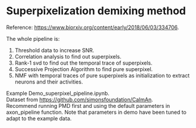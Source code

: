 # Superpixelization demixing method

Reference: https://www.biorxiv.org/content/early/2018/06/03/334706.

The whole pipeline is:
1. Threshold data to increase SNR.
2. Correlation analysis to find out superpixels.
3. Rank-1 svd to find out the temporal trace of superpixels.
4. Successive Projection Algorithm to find pure superpixel.
5. NMF with temporal traces of pure superpixels as initialization to extract neurons and their activities.

Example Demo_superpixel_pipeline.ipynb. <br />
Dataset from https://github.com/simonsfoundation/CaImAn. <br />
Recommend running PMD first and using the default parameters in axon_pipeline function. Note that parameters in demo have been tuned to adapt to the example data.
